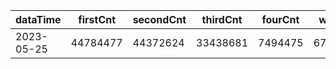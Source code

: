 |dataTime|firstCnt|secondCnt|thirdCnt|fourCnt|winCnt|vrate|wrate|
|-|-|-|-|-|-|-|-|
|2023-05-25|44784477|44372624|33438681|7494475|6712669|0%|0%|